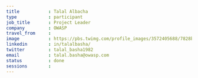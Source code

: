 ```yaml
---
title           : Talal Albacha
type            : participant
job_title       : Project Leader
company         : OWASP
travel_from     : 
image           : https://pbs.twimg.com/profile_images/3572405688/7828b1fa574753d9fffb43fdd3aa4b5b_400x400.jpeg
linkedin        : in/talalbasha/
twitter         : talal_basha1982
email           : talal.basha@owasp.com
status          : done
sessions        :
---
```

